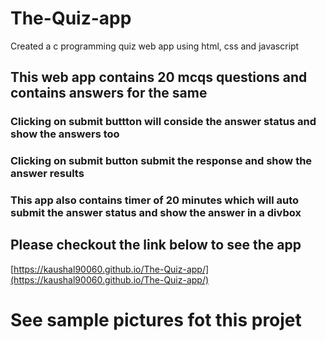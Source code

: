 # The-Quiz-app
Created a c programming quiz web app using html, css and javascript
## This web app contains 20 mcqs questions and contains answers for the same
### Clicking on submit buttton will conside the answer status and show the answers too
### Clicking on submit button submit the response and show the answer results
### This app also contains timer of 20 minutes which will auto submit the answer status and show the answer in a divbox

## Please checkout the link below to see the app 
[https://kaushal90060.github.io/The-Quiz-app/](https://kaushal90060.github.io/The-Quiz-app/)
# See sample pictures fot this projet
